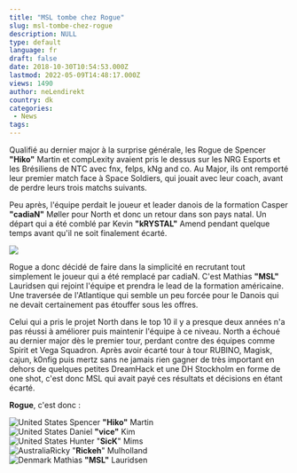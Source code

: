 ```yaml
---
title: "MSL tombe chez Rogue"
slug: msl-tombe-chez-rogue
description: NULL
type: default
language: fr
draft: false
date: 2018-10-30T10:54:53.000Z
lastmod: 2022-05-09T14:48:17.000Z
views: 1490
author: neLendirekt
country: dk
categories:
 - News
tags:
---
```

Qualifié au dernier major à la surprise générale, les Rogue de Spencer **"Hiko"** Martin et compLexity avaient pris le dessus sur les NRG Esports et les Brésiliens de NTC avec fnx, felps, kNg and co. Au Major, ils ont remporté leur premier match face à Space Soldiers, qui jouait avec leur coach, avant de perdre leurs trois matchs suivants.

Peu après, l'équipe perdait le joueur et leader danois de la formation Casper **"cadiaN"** Møller pour North et donc un retour dans son pays natal. Un départ qui a été comblé par Kevin **"kRYSTAL"** Amend pendant quelque temps avant qu'il ne soit finalement écarté.

![](https://flickshot-ue.s3.eu-west-2.amazonaws.com/flickshot/article/5bd8326f418d4/images/WWOppDJam8btI7euLRYQv0wqjouzN4v8CJllsNPZ.jpeg)

Rogue a donc décidé de faire dans la simplicité en recrutant tout simplement le joueur qui a été remplacé par cadiaN. C'est Mathias **"MSL"** Lauridsen qui rejoint l'équipe et prendra le lead de la formation américaine. Une traversée de l'Atlantique qui semble un peu forcée pour le Danois qui ne devait certainement pas étouffer sous les offres.

Celui qui a pris le projet North dans le top 10 il y a presque deux années n'a pas réussi à améliorer puis maintenir l'équipe à ce niveau. North a échoué au dernier major dès le premier tour, perdant contre des équipes comme Spirit et Vega Squadron. Après avoir écarté tour à tour RUBINO, Magisk, cajun, k0nfig puis mertz sans ne jamais rien gagner de très important en dehors de quelques petites DreamHack et une DH Stockholm en forme de one shot, c'est donc MSL qui avait payé ces résultats et décisions en étant écarté.

**Rogue**, c'est donc :

![United States](/images/countries/us.svg)⁠ Spencer **"Hiko"** Martin  
![United States](/images/countries/us.svg)⁠ Daniel **"vice"** Kim  
![United States](/images/countries/us.svg)⁠ Hunter "**SicK**" Mims  
![Australia](/images/countries/au.svg)⁠Ricky "**Rickeh**" Mulholland  
![Denmark](/images/countries/dk.svg)⁠ Mathias **"MSL"** Lauridsen
